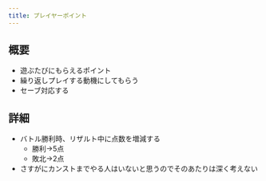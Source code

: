 ```yaml
---
title: プレイヤーポイント
---
```


## 概要
* 遊ぶたびにもらえるポイント
* 繰り返しプレイする動機にしてもらう
* セーブ対応する

## 詳細
* バトル勝利時、リザルト中に点数を増減する
    * 勝利→5点
    * 敗北→2点
* さすがにカンストまでやる人はいないと思うのでそのあたりは深く考えない